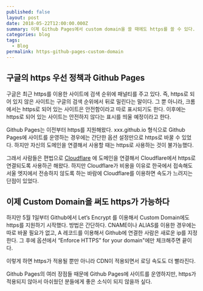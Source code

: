 ```yaml
---
published: false
layout: post
date: 2018-05-22T12:00:00.000Z
summary: 이제 Github Pages에서 custom domain을 쓸 때에도 https를 쓸 수 있다.
categories: blog
tags:
  - Blog
permalink: https-github-pages-custom-domain
---
```

## 구글의 https 우선 정책과 Github Pages

구글은 최근 https를 이용한 사이트에 검색 순위에 패널티를 주고 있다. 즉, https로 되어 있지 않은 사이트는 구글의 검색 순위에서 뒤로 밀린다는 말이다. 그 뿐 아니라, 크롬에서는 https로 되어 있는 사이트은 안전함이라고 따로 표시되기도 한다. 이후에는 https로 되어 있는 사이트는 안전하지 않다는 표시를 띄울 예정이라고 한다.

Github Pages는 이전부터 https를 지원해왔다. xxx.github.io 형식으로 Github Pages에 사이트를 운영하는 경우에는 간단한 옵션 설정만으로 https로 바꿀 수 있었다. 하지만 자신의 도메인을 연결해서 사용할 때는 https로 사용하는 것이 불가능했다.

그래서 사람들은 편법으로 [Cloudflare](https://cloudflare.com) 에 도메인을 연결해서 Cloudflare에서 https로 연결되도록 사용하곤 해왔다. 하지만 Cloudflare가 비용을 이유로 한국에서 접속해도 서울 엣지에서 전송하지 않도록 하는 바람에 Cloudflare를 이용하면 속도가 느려지는 단점이 있었다.


## 이제 Custom Domain을 써도 https가 가능하다

하지만 5월 1일부터 Github에서 Let’s Encrypt 를 이용해서 Custom Domain에도 https를 지원하기 시작했다. 방법은 간단하다. CNAME이나 ALIAS를 이용한 경우에는 따로 바꿀 필요가 없고, A 레코드를 이용해서 Github에 연결한 사람은 새로운 ip를 지정한다. 그 후에 옵션에서 “Enforce HTTPS” for your domain"에만 체크해주면 끝이다.

이렇게 하면 https가 적용될 뿐만 아니라 CDN이 적용되면서 로딩 속도도 더 빨라진다. 

Github Pages의 여러 장점들 때문에 Github Pages에 사이트를 운영하지만, https가 적용되지 않아서 아쉬웠던 분들에게 좋은 소식이 되지 않을까 싶다.
